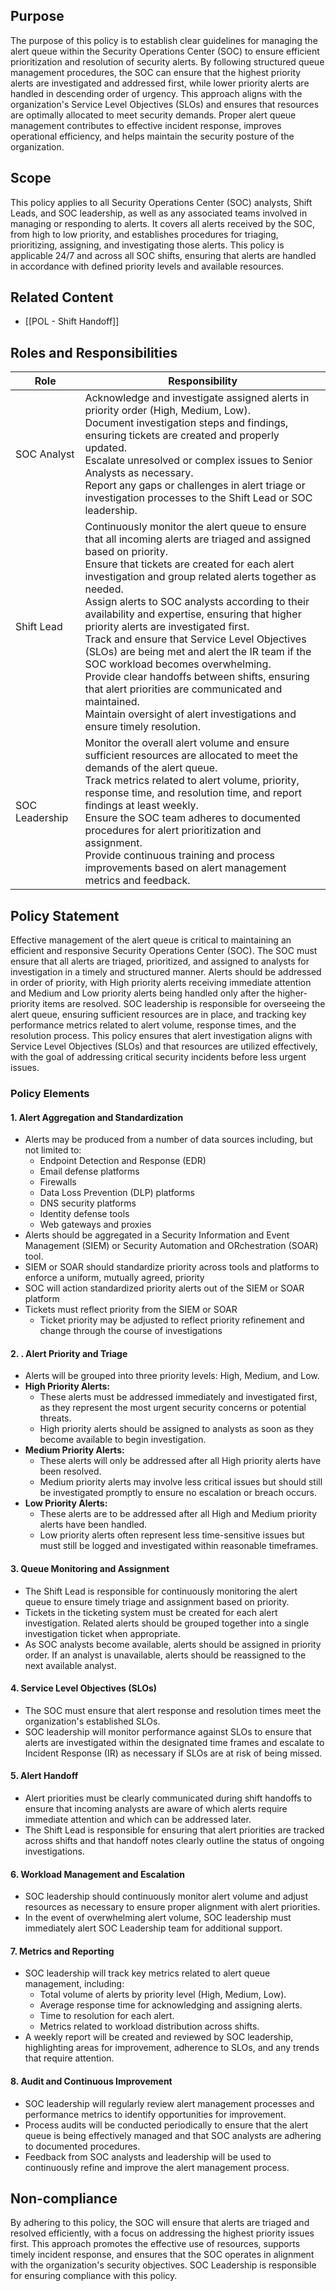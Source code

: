 ## Purpose

The purpose of this policy is to establish clear guidelines for managing the alert queue within the Security Operations Center (SOC) to ensure efficient prioritization and resolution of security alerts. By following structured queue management procedures, the SOC can ensure that the highest priority alerts are investigated and addressed first, while lower priority alerts are handled in descending order of urgency. This approach aligns with the organization's Service Level Objectives (SLOs) and ensures that resources are optimally allocated to meet security demands. Proper alert queue management contributes to effective incident response, improves operational efficiency, and helps maintain the security posture of the organization.

## Scope

This policy applies to all Security Operations Center (SOC) analysts, Shift Leads, and SOC leadership, as well as any associated teams involved in managing or responding to alerts. It covers all alerts received by the SOC, from high to low priority, and establishes procedures for triaging, prioritizing, assigning, and investigating those alerts. This policy is applicable 24/7 and across all SOC shifts, ensuring that alerts are handled in accordance with defined priority levels and available resources.

## Related Content
* [[POL - Shift Handoff]]

## Roles and Responsibilities

| Role           | Responsibility                                                                                                                                                                                                                                                                                                                                                                                                                                                                                                                                                                                                                                                                                             |
| -------------- | ---------------------------------------------------------------------------------------------------------------------------------------------------------------------------------------------------------------------------------------------------------------------------------------------------------------------------------------------------------------------------------------------------------------------------------------------------------------------------------------------------------------------------------------------------------------------------------------------------------------------------------------------------------------------------------------------------------- |
| SOC Analyst    | Acknowledge and investigate assigned alerts in priority order (High, Medium, Low).<br>Document investigation steps and findings, ensuring tickets are created and properly updated.<br>Escalate unresolved or complex issues to Senior Analysts as necessary.<br>Report any gaps or challenges in alert triage or investigation processes to the Shift Lead or SOC leadership.                                                                                                                                                                                                                                                                                                                             |
| Shift Lead     | Continuously monitor the alert queue to ensure that all incoming alerts are triaged and assigned based on priority.<br>Ensure that tickets are created for each alert investigation and group related alerts together as needed.<br>Assign alerts to SOC analysts according to their availability and expertise, ensuring that higher priority alerts are investigated first.<br>Track and ensure that Service Level Objectives (SLOs) are being met and alert the IR team if the SOC workload becomes overwhelming.<br>Provide clear handoffs between shifts, ensuring that alert priorities are communicated and maintained.<br>Maintain oversight of alert investigations and ensure timely resolution. |
| SOC Leadership | Monitor the overall alert volume and ensure sufficient resources are allocated to meet the demands of the alert queue.<br>Track metrics related to alert volume, priority, response time, and resolution time, and report findings at least weekly.<br>Ensure the SOC team adheres to documented procedures for alert prioritization and assignment.<br>Provide continuous training and process improvements based on alert management metrics and feedback.                                                                                                                                                                                                                                               |
## Policy Statement

Effective management of the alert queue is critical to maintaining an efficient and responsive Security Operations Center (SOC). The SOC must ensure that all alerts are triaged, prioritized, and assigned to analysts for investigation in a timely and structured manner. Alerts should be addressed in order of priority, with High priority alerts receiving immediate attention and Medium and Low priority alerts being handled only after the higher-priority items are resolved. SOC leadership is responsible for overseeing the alert queue, ensuring sufficient resources are in place, and tracking key performance metrics related to alert volume, response times, and the resolution process. This policy ensures that alert investigation aligns with Service Level Objectives (SLOs) and that resources are utilized effectively, with the goal of addressing critical security incidents before less urgent issues.

### Policy Elements

#### 1. Alert Aggregation and Standardization

- Alerts may be produced from a number of data sources including, but not limited to:
    - Endpoint Detection and Response (EDR)
    - Email defense platforms
    - Firewalls
    - Data Loss Prevention (DLP) platforms
    - DNS security platforms
    - Identity defense tools
    - Web gateways and proxies
- Alerts should be aggregated in a Security Information and Event Management (SIEM) or Security Automation and ORchestration (SOAR) tool.
- SIEM or SOAR should standardize priority across tools and platforms to enforce a uniform, mutually agreed, priority
- SOC will action standardized priority alerts out of the SIEM or SOAR platform
- Tickets must reflect priority from the SIEM or SOAR
    - Ticket priority may be adjusted to reflect priority refinement and change through the course of investigations

#### 2. . Alert Priority and Triage

- Alerts will be grouped into three priority levels: High, Medium, and Low.
- **High Priority Alerts:**
    - These alerts must be addressed immediately and investigated first, as they represent the most urgent security concerns or potential threats.
    - High priority alerts should be assigned to analysts as soon as they become available to begin investigation.
- **Medium Priority Alerts:**
    - These alerts will only be addressed after all High priority alerts have been resolved.
    - Medium priority alerts may involve less critical issues but should still be investigated promptly to ensure no escalation or breach occurs.
- **Low Priority Alerts:**
    - These alerts are to be addressed after all High and Medium priority alerts have been handled.
    - Low priority alerts often represent less time-sensitive issues but must still be logged and investigated within reasonable timeframes.

#### 3. Queue Monitoring and Assignment

- The Shift Lead is responsible for continuously monitoring the alert queue to ensure timely triage and assignment based on priority.
- Tickets in the ticketing system must be created for each alert investigation. Related alerts should be grouped together into a single investigation ticket when appropriate.
- As SOC analysts become available, alerts should be assigned in priority order. If an analyst is unavailable, alerts should be reassigned to the next available analyst.    

#### 4. Service Level Objectives (SLOs)

- The SOC must ensure that alert response and resolution times meet the organization's established SLOs.
- SOC leadership will monitor performance against SLOs to ensure that alerts are investigated within the designated time frames and escalate to Incident Response (IR) as necessary if SLOs are at risk of being missed.

#### 5. Alert Handoff

- Alert priorities must be clearly communicated during shift handoffs to ensure that incoming analysts are aware of which alerts require immediate attention and which can be addressed later.
- The Shift Lead is responsible for ensuring that alert priorities are tracked across shifts and that handoff notes clearly outline the status of ongoing investigations.

#### 6. Workload Management and Escalation

- SOC leadership should continuously monitor alert volume and adjust resources as necessary to ensure proper alignment with alert priorities.
- In the event of overwhelming alert volume, SOC leadership must immediately alert SOC Leadership team for additional support.

#### 7. Metrics and Reporting

- SOC leadership will track key metrics related to alert queue management, including:
    - Total volume of alerts by priority level (High, Medium, Low).
    - Average response time for acknowledging and assigning alerts.
    - Time to resolution for each alert.
    - Metrics related to workload distribution across shifts.
- A weekly report will be created and reviewed by SOC leadership, highlighting areas for improvement, adherence to SLOs, and any trends that require attention.

#### 8. Audit and Continuous Improvement

- SOC leadership will regularly review alert management processes and performance metrics to identify opportunities for improvement.
- Process audits will be conducted periodically to ensure that the alert queue is being effectively managed and that SOC analysts are adhering to documented procedures.
- Feedback from SOC analysts and leadership will be used to continuously refine and improve the alert management process.

## Non-compliance

By adhering to this policy, the SOC will ensure that alerts are triaged and resolved efficiently, with a focus on addressing the highest priority issues first. This approach promotes the effective use of resources, supports timely incident response, and ensures that the SOC operates in alignment with the organization's security objectives. SOC Leadership is responsible for ensuring compliance with this policy.